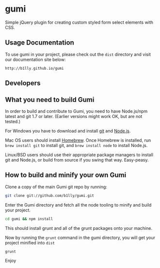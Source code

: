 gumi
====

Simple jQuery plugin for creating custom styled form select elements with CSS.


## Usage Documentation

To use gumi in your project, please check out the `dist` directory and visit
our documentation site below:

	http://b1lly.github.io/gumi

## Developers

What you need to build Gumi
--------------------------------------

In order to build and contribute to Gumi, you need to have Node.js/npm latest and git 1.7 or later.
(Earlier versions might work OK, but are not tested.)

For Windows you have to download and install [git](http://git-scm.com/downloads) and [Node.js](http://nodejs.org/download/).

Mac OS users should install [Homebrew](http://mxcl.github.com/homebrew/). Once Homebrew is installed, run `brew install git` to install git,
and `brew install node` to install Node.js.

Linux/BSD users should use their appropriate package managers to install git and Node.js, or build from source
if you swing that way. Easy-peasy.


How to build and minify your own Gumi
--------------------------------------

Clone a copy of the main Gumi git repo by running:

```bash
git clone git://github.com/b1lly/gumi.git
```

Enter the Gumi directory and fetch all the node tooling to minify and build your project.

```bash
cd gumi && npm install
```

This should install grunt and all of the grunt packages onto your machine.

Now by running the `grunt` command in the gumi directory, you will get your project minified into `dist`

```bash
grunt
```

Enjoy